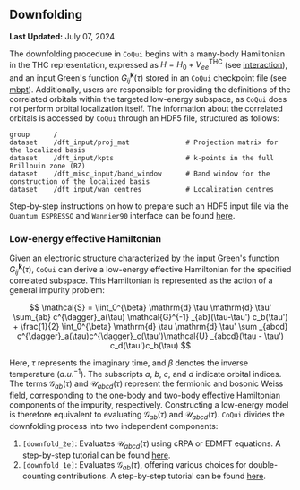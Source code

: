 Downfolding
-----------------------------------------------

**Last Updated:** July 07, 2024

The downfolding procedure in `CoQui` begins with a many-body Hamiltonian in
the THC representation, expressed as $H = H_0 + V^{\mathrm{THC}} _{ee}$ 
(see [interaction](../interaction/README.md)), and an input Green's function 
$G^{\textbf{k}} _{ij}(\tau)$ stored in an `CoQui` checkpoint file (see [mbpt](../mbpt/README.md)). 
Additionally, users are responsible for providing the definitions of the 
correlated orbitals within the targeted low-energy subspace, as `CoQui` does 
not perform orbital localization itself. The information about the correlated 
orbitals is accessed by `CoQui` through an HDF5 file, structured as follows:
```text
group      /
dataset    /dft_input/proj_mat              # Projection matrix for the localized basis 
dataset    /dft_input/kpts                  # k-points in the full Brillouin zone (BZ)
dataset    /dft_misc_input/band_window      # Band window for the construction of the localized basis 
dataset    /dft_input/wan_centres           # Localization centres
```
Step-by-step instructions on how to prepare such an HDF5 input file via the
`Quantum ESPRESSO` and `Wannier90` interface can be found [here](../dft_converter/qe/README.md).

### Low-energy effective Hamiltonian

Given an electronic structure characterized by the input Green's function $G^{\textbf{k}} _{ij}(\tau)$,
`CoQui` can derive a low-energy effective Hamiltonian for the specified correlated subspace. 
This Hamiltonian is represented as the action of a general impurity problem:

$$
\mathcal{S} = \iint_0^{\beta} \mathrm{d} \tau \mathrm{d} \tau' \sum_{ab}
c^{\dagger}_a(\tau) \mathcal{G}^{-1} _{ab}(\tau-\tau') c_b(\tau') + \frac{1}{2}
\int_0^{\beta} \mathrm{d} \tau \mathrm{d} \tau' \sum _{abcd}
c^{\dagger}_a(\tau)c^{\dagger}_c(\tau')\mathcal{U} _{abcd}(\tau - \tau') c_d(\tau')c_b(\tau)
$$

Here, $\tau$ represents the imaginary time, and $\beta$ denotes the inverse temperature
($a.u.^{-1}$). The subscripts $a$, $b$, $c$, and $d$ indicate orbital indices.
The terms $\mathcal{G} _{ab}(\tau)$ and $\mathcal{U} _{abcd}(\tau)$ represent the
fermionic and bosonic Weiss field, corresponding to the one-body and two-body effective
Hamiltonian components of the impurity, respectively.
Constructing a low-energy model is therefore equivalent to evaluating 
$\mathcal{G} _{ab}(\tau)$ and $\mathcal{U} _{abcd}(\tau)$. `CoQui` divides the downfolding 
process into two independent components:
1. `[downfold_2e]`: Evaluates $\mathcal{U} _{abcd}(\tau)$ using cRPA or EDMFT equations.
   A step-by-step tutorial can be found [here](downfold_2e/README.md).
2. `[downfold_1e]`: Evaluates $\mathcal{G} _{ab}(\tau)$, offering various choices
   for double-counting contributions. A step-by-step tutorial can be found [here](downfold_1e/README.md). 
